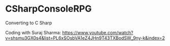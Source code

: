 # CSharpConsoleRPG

Converting to C Sharp

Coding with Suraj Sharma: https://www.youtube.com/watch?v=shsmu3GX0s4&list=PL6xSOsbVA1eZ4JHn9T43TXBodSW_9ny-k&index=2
